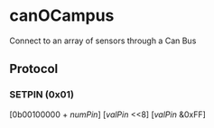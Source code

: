# canOCampus
Connect to an array of sensors through a Can Bus




## Protocol
### SETPIN (0x01)
[0b00100000 + *numPin*] [*valPin* <<8] [*valPin* &0xFF]
